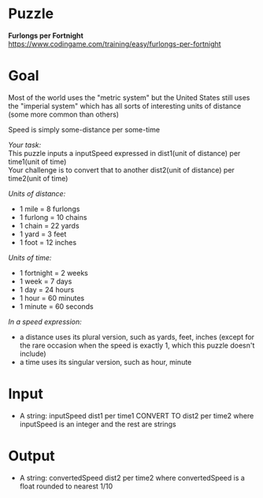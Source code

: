 # Puzzle
**Furlongs per Fortnight** https://www.codingame.com/training/easy/furlongs-per-fortnight

# Goal
Most of the world uses the "metric system" but the United States still uses the "imperial system" which has all sorts of interesting units of distance (some more common than others)

Speed is simply some-distance per some-time

*Your task:*  
This puzzle inputs a inputSpeed expressed in dist1(unit of distance) per time1(unit of time)  
Your challenge is to convert that to another dist2(unit of distance) per time2(unit of time)

*Units of distance:*  
* 1 mile = 8 furlongs
* 1 furlong = 10 chains
* 1 chain = 22 yards
* 1 yard = 3 feet
* 1 foot = 12 inches

*Units of time:*  
* 1 fortnight = 2 weeks
* 1 week = 7 days
* 1 day = 24 hours
* 1 hour = 60 minutes
* 1 minute = 60 seconds

*In a speed expression:*  
* a distance uses its plural version, such as yards, feet, inches (except for the rare occasion when the speed is exactly 1, which this puzzle doesn't include)
* a time uses its singular version, such as hour, minute

# Input
* A string: inputSpeed dist1 per time1 CONVERT TO dist2 per time2 where inputSpeed is an integer and the rest are strings

# Output
* A string: convertedSpeed dist2 per time2 where convertedSpeed is a float rounded to nearest 1/10
